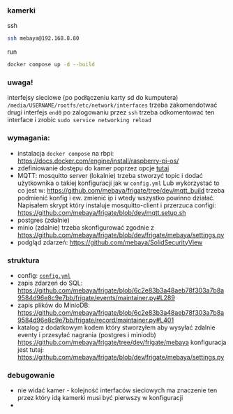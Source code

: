 ### kamerki

ssh
```bash
ssh mebaya@192.168.8.80
```

run
```bash
docker compose up -d --build
```
### uwaga!
interfejsy sieciowe (po podłączeniu karty sd do kumputera) `/media/USERNAME/rootfs/etc/network/interfaces`  trzeba zakomendotwać drugi interfejs `end0`
po zalogowaniu przez `ssh` trzeba odkomentować ten interface i zrobic `sudo service networking reload`


### wymagania:
* instalacja `docker compose` na rbpi: https://docs.docker.com/engine/install/raspberry-pi-os/
* zdefiniowanie dostępu do kamer poprzez opcje [tutaj](https://github.com/mebaya/frigate/blob/6c2e83b3a48aeb78f303a7b8a9584d96e8c9e7bb/config/config.yml#L12)
* MQTT: mosquitto server (lokalnie) trzeba stworzyć topic i dodać użytkownika o takiej konfiguracji jak w `config.yml` Lub wykorzystać to co jest w: https://github.com/mebaya/frigate/tree/dev/mqtt_build trzeba podmienić konfig i ew. zmienić ip i wtedy wszystko powinno działać. Napisałem skrypt który instaluje mosquitto-client i przerzuca configi: https://github.com/mebaya/frigate/blob/dev/mqtt.setup.sh
* postgres (zdalnie)
* minio (zdalnie) trzeba skonfigurować zgodnie z  https://github.com/mebaya/frigate/blob/dev/frigate/mebaya/settings.py
* podgląd zdarzeń: https://github.com/mebaya/SolidSecurityView

### struktura
* config: [`config.yml`](https://github.com/mebaya/frigate/blob/dev/config/config.yml`)
* zapis zdarzeń do SQL: https://github.com/mebaya/frigate/blob/6c2e83b3a48aeb78f303a7b8a9584d96e8c9e7bb/frigate/events/maintainer.py#L289
* zapis plików do MinioDB: https://github.com/mebaya/frigate/blob/6c2e83b3a48aeb78f303a7b8a9584d96e8c9e7bb/frigate/record/maintainer.py#L401
* katalog z dodatkowym kodem który stworzyłem aby wysyłać zdalnie eventy i przesyłać nagrania (postgres i miniodb) https://github.com/mebaya/frigate/tree/dev/frigate/mebaya konfiguracja jest tutaj: https://github.com/mebaya/frigate/blob/dev/frigate/mebaya/settings.py

### debugowanie
- nie widać kamer - kolejność interfaców sieciowych ma znaczenie ten przez który idą kamerki musi być pierwszy w konfiguracji
- 
